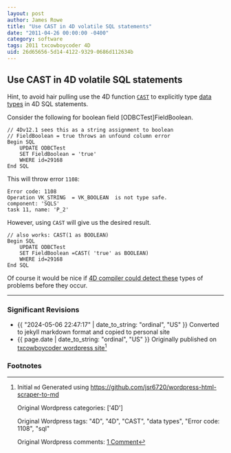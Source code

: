```yaml
---
layout: post
author: James Rowe
title: "Use CAST in 4D volatile SQL statements"
date: "2011-04-26 00:00:00 -0400"
category: software
tags: 2011 txcowboycoder 4D
uid: 26d65656-5d14-4122-9329-0686d112634b
---
```


## Use CAST in 4D volatile SQL statements

Hint, to avoid hair pulling use the 4D function [`CAST`](http://doc.4d.com/4Dv12.1/help/Title/en/page18321.html) to explicitly type [data types](http://doc.4d.com/4Dv12.1/help/Title/en/page18465.html) in 4D SQL statements.

Consider the following for boolean field \[ODBCTest\]FieldBoolean.

```
// 4Dv12.1 sees this as a string assignment to boolean
// FieldBoolean = true throws an unfound column error
Begin SQL
	UPDATE ODBCTest
	SET FieldBoolean = 'true'
	WHERE id=29168
End SQL
```

This will throw error `1108`:

```
Error code: 1108
Operation VK_STRING  = VK_BOOLEAN  is not type safe.
component: 'SQLS'
task 11, name: 'P_2'
```

However, using `CAST` will give us the desired result.

```
// also works: CAST(1 as BOOLEAN)
Begin SQL
	UPDATE ODBCTest
	SET FieldBoolean =CAST( 'true' as BOOLEAN)
	WHERE id=29168
End SQL
```

Of course it would be nice if [4D compiler could detect these](http://txcowboycoder.wordpress.com/2011/04/25/compiler-warning-on-possible-loss-of-precision/ "Compiler warning on possible loss of precision") types of problems before they occur.

---

### Significant Revisions

- {{ "2024-05-06 22:47:17" | date_to_string: "ordinal", "US" }} Converted to jekyll markdown format and copied to personal site
- {{ page.date | date_to_string: "ordinal", "US" }} Originally published on [txcowboycoder wordpress site](https://txcowboycoder.wordpress.com/2011/04/26/use-cast-in-4d-volatile-sql-statements/)[^draft]

### Footnotes

[^draft]: Initial `md` Generated using <https://github.com/jsr6720/wordpress-html-scraper-to-md>

	Original Wordpress categories: ['4D']

	Original Wordpress tags: "4D", "4D", "CAST", "data types", "Error code: 1108", "sql"

	Original Wordpress comments: <a href="https://txcowboycoder.wordpress.com/2011/04/26/use-cast-in-4d-volatile-sql-statements/#comments">1 Comment</a>